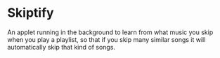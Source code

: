 # Skiptify
An applet running in the background to learn from what music you skip when you play a playlist, so that if you skip many similar songs it will automatically skip that kind of songs.
